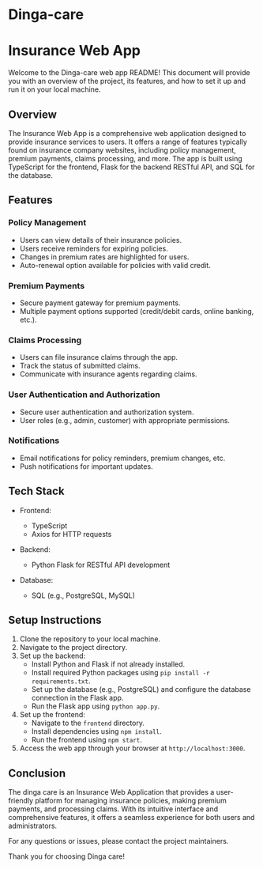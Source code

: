 # Dinga-care
# Insurance Web App

Welcome to the Dinga-care web app README! This document will provide you with an overview of the project, its features, and how to set it up and run it on your local machine.

## Overview

The Insurance Web App is a comprehensive web application designed to provide insurance services to users. It offers a range of features typically found on insurance company websites, including policy management, premium payments, claims processing, and more. The app is built using TypeScript for the frontend, Flask for the backend RESTful API, and SQL for the database.

## Features

### Policy Management
- Users can view details of their insurance policies.
- Users receive reminders for expiring policies.
- Changes in premium rates are highlighted for users.
- Auto-renewal option available for policies with valid credit.

### Premium Payments
- Secure payment gateway for premium payments.
- Multiple payment options supported (credit/debit cards, online banking, etc.).

### Claims Processing
- Users can file insurance claims through the app.
- Track the status of submitted claims.
- Communicate with insurance agents regarding claims.

### User Authentication and Authorization
- Secure user authentication and authorization system.
- User roles (e.g., admin, customer) with appropriate permissions.

### Notifications
- Email notifications for policy reminders, premium changes, etc.
- Push notifications for important updates.

## Tech Stack

- Frontend:
  - TypeScript
  - Axios for HTTP requests
  
- Backend:
  - Python Flask for RESTful API development
  
- Database:
  - SQL (e.g., PostgreSQL, MySQL)

## Setup Instructions

1. Clone the repository to your local machine.
2. Navigate to the project directory.
3. Set up the backend:
    - Install Python and Flask if not already installed.
    - Install required Python packages using `pip install -r requirements.txt`.
    - Set up the database (e.g., PostgreSQL) and configure the database connection in the Flask app.
    - Run the Flask app using `python app.py`.
4. Set up the frontend:
    - Navigate to the `frontend` directory.
    - Install dependencies using `npm install`.
    - Run the frontend using `npm start`.
5. Access the web app through your browser at `http://localhost:3000`.

## Conclusion

The dinga care is an Insurance Web Application that provides a user-friendly platform for managing insurance policies, making premium payments, and processing claims. With its intuitive interface and comprehensive features, it offers a seamless experience for both users and administrators.

For any questions or issues, please contact the project maintainers.

Thank you for choosing Dinga care!